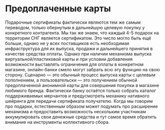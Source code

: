 # Предоплаченные карты

Подарочные сертификаты фактически являются тем же самым переводом, только обернутым в дальнейшую целевую покупку у конкретного контрагента. Мы так же знаем, что каждый 4-5 подарок на территории СНГ является сертификатом. Это число могло быть ещё больше, однако не у всех поставщиков есть необходимая инфраструктура для их выпуска, продажи и дальнейшего принятия в качестве средства оплаты. Однако при наличии механизма выпуска виртуальной/пластиковой карты и при условии добавления возможности выставлять ограничения для оплаты в конкретном магазине, онлайн-банки смело могут забрать всю эту функцию на свою сторону. Сценарно — это обычный процесс выпуска карты с целевым пополнением, а пользовательски — это получением обычной предоплаченной анонимной карты для совершения покупки в магазине любимого бренда. Фактически банку остаётся только собрать каталог поддерживаемых мерчантов и предусмотреть механику нативного шейринга для передачи сертификата получателю. Когда мы говорим про подарки, естественным образом может подумать про расширение механизма и предоставить возможность нескольким участникам аккумулировать свои денежные средства и тут самое время обратить внимание на инструменты коллективного сбора.